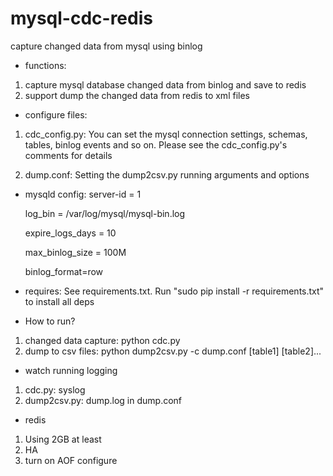 # mysql-cdc-redis
capture changed data from mysql using binlog
* functions:                                                                                                                                                                           
 1. capture mysql database changed data from binlog and save to redis
 2. support dump the changed data from redis to xml files
 
* configure files:
 1. cdc_config.py: 
     You can set the mysql connection settings, schemas, tables, binlog events and so on.
     Please see the cdc_config.py's comments for details
 
 2. dump.conf:
    Setting the dump2csv.py running arguments and options 
 
* mysqld config:
   server-id       = 1

   log_bin         = /var/log/mysql/mysql-bin.log
   
   expire_logs_days    = 10
   
   max_binlog_size         = 100M
   
   binlog_format=row
 
* requires:
   See requirements.txt. Run "sudo pip install -r requirements.txt" to install all deps
 
* How to run?
 1. changed data capture: python cdc.py 
 2. dump to csv files:  python dump2csv.py -c dump.conf [table1] [table2]... 
 
* watch running logging
 1. cdc.py:  syslog 
 2. dump2csv.py:  dump.log in dump.conf
 
* redis
 1. Using 2GB at least 
 2. HA
 3. turn on AOF configure
